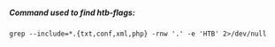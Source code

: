 ##### Command used to find htb-flags:
```
grep --include=*.{txt,conf,xml,php} -rnw '.' -e 'HTB' 2>/dev/null
```
